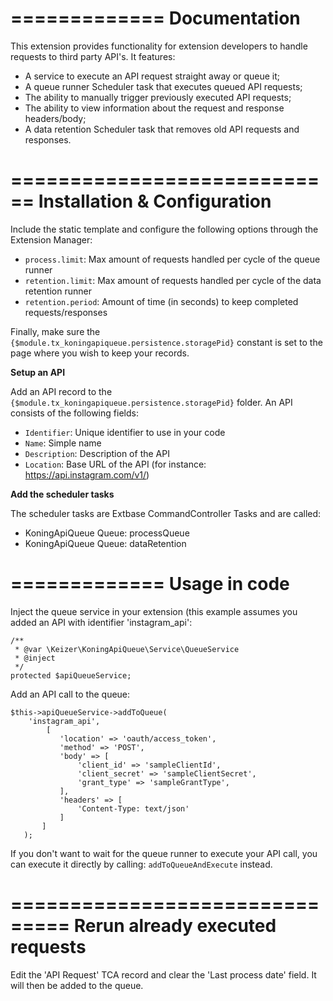 =============
Documentation
=============

This extension provides functionality for extension developers to handle requests to third party API's. It features:

- A service to execute an API request straight away or queue it;
- A queue runner Scheduler task that executes queued API requests;
- The ability to manually trigger previously executed API requests;
- The ability to view information about the request and response headers/body;
- A data retention Scheduler task that removes old API requests and responses.

============================
Installation & Configuration
============================
Include the static template and configure the following options through the Extension Manager:

- ``process.limit``: Max amount of requests handled per cycle of the queue runner
- ``retention.limit``: Max amount of requests handled per cycle of the data retention runner
- ``retention.period``: Amount of time (in seconds) to keep completed requests/responses

Finally, make sure the ``{$module.tx_koningapiqueue.persistence.storagePid}`` constant is set to the page where you wish to keep your records.

**Setup an API**

Add an API record to the ``{$module.tx_koningapiqueue.persistence.storagePid}`` folder. An API consists of the following fields:

- ``Identifier``: Unique identifier to use in your code
- ``Name``: Simple name
- ``Description``: Description of the API
- ``Location``: Base URL of the API (for instance: https://api.instagram.com/v1/) 

**Add the scheduler tasks**

The scheduler tasks are Extbase CommandController Tasks and are called:
- KoningApiQueue Queue: processQueue
- KoningApiQueue Queue: dataRetention

=============
Usage in code
=============
Inject the queue service in your extension (this example assumes you added an API with identifier 'instagram_api':

    /**
     * @var \Keizer\KoningApiQueue\Service\QueueService
     * @inject
     */
    protected $apiQueueService;

Add an API call to the queue:

    $this->apiQueueService->addToQueue(
        'instagram_api',
            [
               'location' => 'oauth/access_token',
               'method' => 'POST',
               'body' => [
                   'client_id' => 'sampleClientId',
                   'client_secret' => 'sampleClientSecret',
                   'grant_type' => 'sampleGrantType',
               ],
               'headers' => [
                   'Content-Type: text/json'
               ]
           ]
       );

If you don't want to wait for the queue runner to execute your API call, you can execute it directly by calling: ``addToQueueAndExecute`` instead.

===============================
Rerun already executed requests
===============================
Edit the 'API Request' TCA record and clear the 'Last process date' field. It will then be added to the queue.
